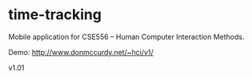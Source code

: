 time-tracking
=============

Mobile application for CSE556 – Human Computer Interaction Methods.

Demo: http://www.donmccurdy.net/~hci/v1/

v1.01
